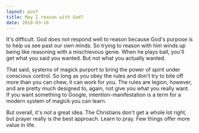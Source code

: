 ```yaml
---
layout: post
title: May I reason with God?
date: 2018-03-16
---
```


<p>It's difficult. God does not respond well to reason because God's purpose is to help us see past our own minds. So trying to reason with him winds up being like reasoning with a mischievous genie. When he plays ball, you'll get what you said you wanted. But not what you actually wanted.</p><p>That said, systems of magick purport to bring the power of spirit under conscious control. So long as you obey the rules and don't try to bite off more than you can chew, it can work for you. The rules are legion, however, and are pretty much designed to, again, not give you what you really want. If you want something to Google, intention-manifestation is a term for a modern system of magick you can learn.</p><p>But overall, it's not a great idea. The Christians don't get a whole lot right, but prayer really is the best approach. Learn to pray. Few things offer more value in life.</p>
